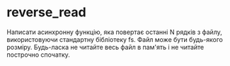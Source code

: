 # reverse_read
Написати асинхронну функцію, яка повертає останні N рядків з файлу, використовуючи стандартну бібліотеку fs. Файл може бути будь-якого розміру.
Будь-ласка не читайте весь файл в пам'ять і не читайте построчно спочатку.
